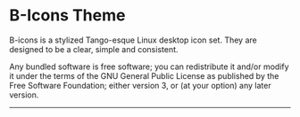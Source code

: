B-Icons Theme
===============

B-icons is a stylized Tango-esque Linux desktop icon set. They are designed to be a clear, simple and consistent.

Any bundled software is free software; you can redistribute it and/or modify it under the terms of the GNU General Public License as published by the Free Software Foundation; either version 3, or (at your option) any later version.



-----------
